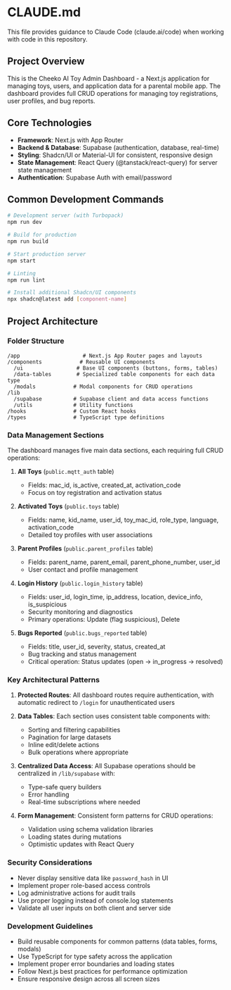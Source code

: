 # CLAUDE.md

This file provides guidance to Claude Code (claude.ai/code) when working with code in this repository.

## Project Overview

This is the Cheeko AI Toy Admin Dashboard - a Next.js application for managing toys, users, and application data for a parental mobile app. The dashboard provides full CRUD operations for managing toy registrations, user profiles, and bug reports.

## Core Technologies

- **Framework**: Next.js with App Router
- **Backend & Database**: Supabase (authentication, database, real-time)
- **Styling**: Shadcn/UI or Material-UI for consistent, responsive design
- **State Management**: React Query (@tanstack/react-query) for server state management
- **Authentication**: Supabase Auth with email/password

## Common Development Commands

```bash
# Development server (with Turbopack)
npm run dev

# Build for production
npm run build

# Start production server
npm start

# Linting
npm run lint

# Install additional Shadcn/UI components
npx shadcn@latest add [component-name]
```

## Project Architecture

### Folder Structure
```
/app                    # Next.js App Router pages and layouts
/components            # Reusable UI components
  /ui                 # Base UI components (buttons, forms, tables)
  /data-tables        # Specialized table components for each data type
  /modals            # Modal components for CRUD operations
/lib
  /supabase          # Supabase client and data access functions
  /utils             # Utility functions
/hooks               # Custom React hooks
/types               # TypeScript type definitions
```

### Data Management Sections

The dashboard manages five main data sections, each requiring full CRUD operations:

1. **All Toys** (`public.mqtt_auth` table)
   - Fields: mac_id, is_active, created_at, activation_code
   - Focus on toy registration and activation status

2. **Activated Toys** (`public.toys` table)
   - Fields: name, kid_name, user_id, toy_mac_id, role_type, language, activation_code
   - Detailed toy profiles with user associations

3. **Parent Profiles** (`public.parent_profiles` table)
   - Fields: parent_name, parent_email, parent_phone_number, user_id
   - User contact and profile management

4. **Login History** (`public.login_history` table)
   - Fields: user_id, login_time, ip_address, location, device_info, is_suspicious
   - Security monitoring and diagnostics
   - Primary operations: Update (flag suspicious), Delete

5. **Bugs Reported** (`public.bugs_reported` table)
   - Fields: title, user_id, severity, status, created_at
   - Bug tracking and status management
   - Critical operation: Status updates (open → in_progress → resolved)

### Key Architectural Patterns

1. **Protected Routes**: All dashboard routes require authentication, with automatic redirect to `/login` for unauthenticated users

2. **Data Tables**: Each section uses consistent table components with:
   - Sorting and filtering capabilities
   - Pagination for large datasets
   - Inline edit/delete actions
   - Bulk operations where appropriate

3. **Centralized Data Access**: All Supabase operations should be centralized in `/lib/supabase` with:
   - Type-safe query builders
   - Error handling
   - Real-time subscriptions where needed

4. **Form Management**: Consistent form patterns for CRUD operations:
   - Validation using schema validation libraries
   - Loading states during mutations
   - Optimistic updates with React Query

### Security Considerations

- Never display sensitive data like `password_hash` in UI
- Implement proper role-based access controls
- Log administrative actions for audit trails
- Use proper logging instead of console.log statements
- Validate all user inputs on both client and server side

### Development Guidelines

- Build reusable components for common patterns (data tables, forms, modals)
- Use TypeScript for type safety across the application
- Implement proper error boundaries and loading states
- Follow Next.js best practices for performance optimization
- Ensure responsive design across all screen sizes